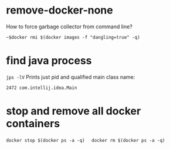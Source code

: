 # remove-docker-none
How to force garbage collector from command line?

`~$docker rmi $(docker images -f "dangling=true" -q)`

# find java process

`jps -lV`
Prints just pid and qualified main class name:

`
2472 com.intellij.idea.Main
`
# stop and remove all docker containers
`docker stop $(docker ps -a -q)
`
`
docker rm $(docker ps -a -q)`
